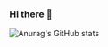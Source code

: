 ### Hi there 👋
![Anurag's GitHub stats](https://github-readme-stats.vercel.app/api?username=Linus72&count_private=true&theme=transparent&show_icons=true)
<!--
**Linus72/Linus72** is a ✨ _special_ ✨ repository because its `README.md` (this file) appears on your GitHub profile.

Here are some ideas to get you started:

- 🔭 I’m currently working on ...
- 🌱 I’m currently learning ...
- 👯 I’m looking to collaborate on ...
- 🤔 I’m looking for help with ...
- 💬 Ask me about ...
- 📫 How to reach me: ...
- 😄 Pronouns: ...
- ⚡ Fun fact: ...
-->
